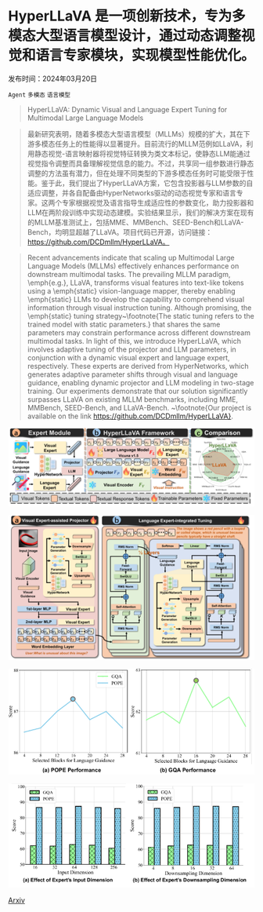 # HyperLLaVA 是一项创新技术，专为多模态大型语言模型设计，通过动态调整视觉和语言专家模块，实现模型性能优化。

发布时间：2024年03月20日

`Agent` `多模态` `语言模型`

> HyperLLaVA: Dynamic Visual and Language Expert Tuning for Multimodal Large Language Models

> 最新研究表明，随着多模态大型语言模型（MLLMs）规模的扩大，其在下游多模态任务上的性能得以显著提升。目前流行的MLLM范例如LLaVA，利用静态视觉-语言映射器将视觉特征转换为类文本标记，使静态LLM能通过视觉指令调整而具备理解视觉信息的能力。不过，共享同一组参数进行静态调整的方法虽有潜力，但在处理不同类型的下游多模态任务时可能受限于性能。鉴于此，我们提出了HyperLLaVA方案，它包含投影器与LLM参数的自适应调整，并各自配备由HyperNetworks驱动的动态视觉专家和语言专家。这两个专家根据视觉及语言指导生成适应性的参数变化，助力投影器和LLM在两阶段训练中实现动态建模。实验结果显示，我们的解决方案在现有的MLLM基准测试上，包括MME、MMBench、SEED-Bench和LLaVA-Bench，均明显超越了LLaVA。项目代码已开源，访问链接：https://github.com/DCDmllm/HyperLLaVA。

> Recent advancements indicate that scaling up Multimodal Large Language Models (MLLMs) effectively enhances performance on downstream multimodal tasks. The prevailing MLLM paradigm, \emph{e.g.}, LLaVA, transforms visual features into text-like tokens using a \emph{static} vision-language mapper, thereby enabling \emph{static} LLMs to develop the capability to comprehend visual information through visual instruction tuning. Although promising, the \emph{static} tuning strategy~\footnote{The static tuning refers to the trained model with static parameters.} that shares the same parameters may constrain performance across different downstream multimodal tasks. In light of this, we introduce HyperLLaVA, which involves adaptive tuning of the projector and LLM parameters, in conjunction with a dynamic visual expert and language expert, respectively. These experts are derived from HyperNetworks, which generates adaptive parameter shifts through visual and language guidance, enabling dynamic projector and LLM modeling in two-stage training.
  Our experiments demonstrate that our solution significantly surpasses LLaVA on existing MLLM benchmarks, including MME, MMBench, SEED-Bench, and LLaVA-Bench. ~\footnote{Our project is available on the link https://github.com/DCDmllm/HyperLLaVA}.

![HyperLLaVA 是一项创新技术，专为多模态大型语言模型设计，通过动态调整视觉和语言专家模块，实现模型性能优化。](../../../paper_images/2403.13447/x1.png)

![HyperLLaVA 是一项创新技术，专为多模态大型语言模型设计，通过动态调整视觉和语言专家模块，实现模型性能优化。](../../../paper_images/2403.13447/x2.png)

![HyperLLaVA 是一项创新技术，专为多模态大型语言模型设计，通过动态调整视觉和语言专家模块，实现模型性能优化。](../../../paper_images/2403.13447/x3.png)

![HyperLLaVA 是一项创新技术，专为多模态大型语言模型设计，通过动态调整视觉和语言专家模块，实现模型性能优化。](../../../paper_images/2403.13447/x4.png)

[Arxiv](https://arxiv.org/abs/2403.13447)